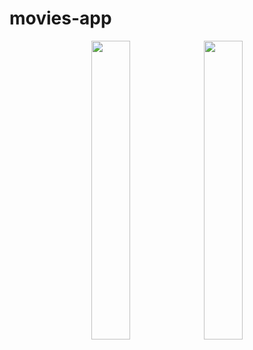 # movies-app

<p align="center">
<img src="https://cdn.discordapp.com/attachments/440139336378351616/565600815327477766/Screenshot_20190410-191520.png" width="35%">
<img src="https://cdn.discordapp.com/attachments/440139336378351616/565600907631394817/Screenshot_20190410-191557.png" width="35%">
 </p>
